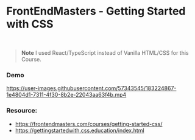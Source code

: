 # FrontEndMasters - Getting Started with CSS

</br>

> **Note**
> I used React/TypeScript instead of Vanilla HTML/CSS for this Course.

### Demo

https://user-images.githubusercontent.com/57343545/183224867-1e4804d1-7311-4f30-8b2e-22043aa63f4b.mp4

### Resource:

- https://frontendmasters.com/courses/getting-started-css/
- https://gettingstartedwith.css.education/index.html
